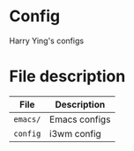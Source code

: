 # Config
Harry Ying's configs

# File description
File | Description
--- | ---
`emacs/` | Emacs configs
`config` | i3wm config
